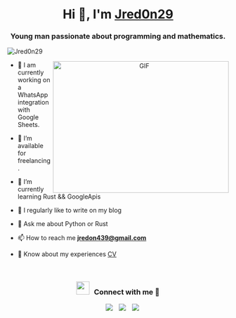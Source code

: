 <h1 align="center">Hi 👋, I'm <a href="https://jred0n29.up.railway.app/" target="blank">
Jred0n29</a></h1>
<h3 align="center">Young man passionate about programming and mathematics. </h3>

<p align="left"> <img src="https://komarev.com/ghpvc/?username=Jred0n29&label=Profile%20views&color=0e75b6&style=flat" alt="Jred0n29" /> </p>



<a target="_blank" align="center">
  <img align="right" top="500" height="300" width="400" alt="GIF" src="https://media.giphy.com/media/SWoSkN6DxTszqIKEqv/giphy.gif">
</a>

- 🔭 I am currently working on a WhatsApp integration with Google Sheets.

- 🤝 I’m available for freelancing.

- 🌱 I’m currently learning Rust && GoogleApis 

- 📝 I regularly like to write on my blog

- 💬 Ask me about Python or Rust

- 📫 How to reach me **jredon439@gmail.com**

- 📄 Know about my experiences <a href="https://github.com/Jred0n29/portafoliosite/blob/main/static/images/cv.pdff" target="blank">CV</a>
<br/>
<h3 align="center" > <img src="https://media.giphy.com/media/iY8CRBdQXODJSCERIr/giphy.gif" width="30" height="30" style="margin-right: 10px;">Connect with me 🤝 </h3>

<p align="center">

 <div align="center"  class="icons-social" style="margin-left: 10px;">
        <a style="margin-left: 10px;"  target="_blank" href="https://www.linkedin.com/in/jesus-redondo-a-7707a1207/">
			<img src="https://img.icons8.com/doodle/40/000000/linkedin--v2.png"></a>
        <a style="margin-left: 10px;" target="_blank" href="https://github.com/Jred0n29">
		<img src="https://img.icons8.com/doodle/40/000000/github--v1.png"></a>
		<a style="margin-left: 10px;" target="_blank" href="https://es.stackoverflow.com/users/204513/jred0n29">
				<img src="https://img.icons8.com/external-tal-revivo-color-tal-revivo/40/000000/external-stack-overflow-is-a-question-and-answer-site-for-professional-logo-color-tal-revivo.png"></a>
	   
</div>
</p>


